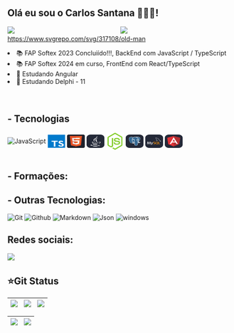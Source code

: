 ## Olá eu sou o Carlos Santana 🧑🏻‍💻! 
![](https://komarev.com/ghpvc/?username=carloslsantana87&style=for-the-badge&abbreviated=true&color=yellow)
<img align="right" src="https://www.svgrepo.com/svg/317108/old-man" width="250"/>
https://www.svgrepo.com/svg/317108/old-man
<br>
<li> 📚 FAP Softex 2023 Concluiído!!!, BackEnd com JavaScript / TypeScript</li>
<li> 📚 FAP Softex 2024 em curso, FrontEnd com React/TypeScript </li>
<li> 🌱 Estudando Angular</li>
<li> 🌱 Estudando Delphi - 11</li>
<br>
<br>


## - Tecnologias

<div style="text-align: left;">
    <img style="vertical-align: middle;" height="30" width="40" alt="JavaScript" src="https://cdn.jsdelivr.net/gh/devicons/devicon/icons/javascript/javascript-original.svg">
    <img style="vertical-align: middle;" height="30" width="40" alt="TypeScript" src="https://raw.githubusercontent.com/devicons/devicon/master/icons/typescript/typescript-plain.svg">
    <img style="vertical-align: middle;" height="30" width="40" alt="TypeScript" src="https://raw.githubusercontent.com/gui-bus/TechIcons/main/Dark/HTML.svg">
    <img style="vertical-align: middle;" height="30" width="40" alt="Java" src="https://raw.githubusercontent.com/tandpfun/skill-icons/main/icons/Java-Dark.svg">
    <img style="vertical-align: middle;" height="40" width="40" alt="Node.js" src="https://raw.githubusercontent.com/alexklenio/alexklenio/61a8caa505016216a5698dfefe42a20ea5285efd/NODE.svg">
    <img style="vertical-align: middle;" height="30" width="40" alt="PostgreSQL" src="https://raw.githubusercontent.com/tandpfun/skill-icons/main/icons/PostgreSQL-Dark.svg">
    <img style="vertical-align: middle;" height="30" width="40" alt="MySQL" src="https://raw.githubusercontent.com/tandpfun/skill-icons/main/icons/MySQL-Dark.svg"> 
    <img style="vertical-align: middle;" height="30" width="40" alt="Angular" src="https://raw.githubusercontent.com/tandpfun/skill-icons/main/icons/Angular-Dark.svg">
</div>
<br>




## - Formações:

## - Outras Tecnologias:
![Git](https://img.shields.io/badge/git%20-%23F05033.svg?&style=for-the-badge&logo=git&logoColor=white) 
![Github](https://img.shields.io/badge/github%20-%23121011.svg?&style=for-the-badge&logo=github&logoColor=white) 
![Markdown](https://img.shields.io/badge/Markdown-000000?style=for-the-badge&logo=markdown&logoColor=white) ![Json](https://img.shields.io/badge/json-5E5C5C?style=for-the-badge&logo=json&logoColor=white)
![windows](https://img.shields.io/badge/Windows-0078D6?style=for-the-badge&logo=windows&logoColor=white)

 ## Redes sociais:
<div align="left"> 
  <a href="https://br.linkedin.com/in/carlos-santana-8163621a0" target="_blank"><img src="https://img.shields.io/badge/-LinkedIn-%230077B5?style=for-the-badge&logo=linkedin&logoColor=white"></a>
</div>


## ⭐Git Status
| ![](http://github-profile-summary-cards.vercel.app/api/cards/stats?username=carloslsantana87&theme=blueberry) | ![](http://github-profile-summary-cards.vercel.app/api/cards/repos-per-language?username=carloslsantana87&theme=blueberry) | ![](http://github-profile-summary-cards.vercel.app/api/cards/most-commit-language?username=carloslsantana87&theme=blueberry) |
| :-: | :-: | :-: |

|![](http://github-profile-summary-cards.vercel.app/api/cards/productive-time?username=carloslsantana87&theme=blueberry&utcOffset=8) |![](http://github-profile-summary-cards.vercel.app/api/cards/profile-details?username=carloslsantana87&theme=blueberry)| 
| :-: | :-: |
